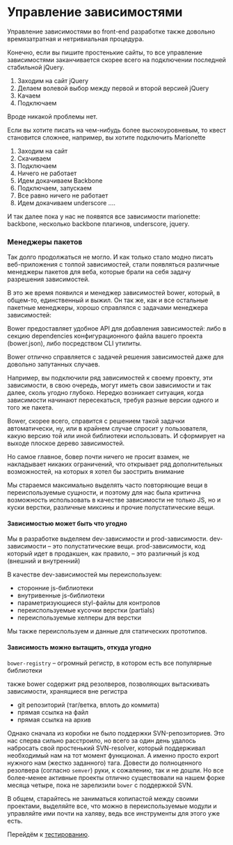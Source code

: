 Управление зависимостями
===

Управление зависимостями во front-end разработке также довольно времязатратная и нетривиальная процедура.

Конечно, если вы пишите простенькие сайты, то все управление зависимостями заканчивается скорее всего на подключении последней стабильной jQuery.

1. Заходим на сайт jQuery
2. Делаем волевой выбор между первой и второй версией jQuery
3. Качаем
4. Подключаем

Вроде никакой проблемы нет.

Если вы хотите писать на чем-нибудь более высокоуровневым, то квест становится сложнее, например, вы хотите подключить Marionette

1. Заходим на сайт
2. Скачиваем
3. Подключаем
4. Ничего не работает
5. Идем докачиваем Backbone
6. Подключаем, запускаем
7. Все равно ничего не работает
8. Идем докачиваем underscore
....

И так далее пока у нас не появятся все зависимости marionette: backbone, несколько backbone плагинов, underscore, jquery.


### Менеджеры пакетов
Так долго продолжаться не могло. И как только стало модно писать веб-приложения с толпой зависимостей, стали появляться различные менеджеры пакетов для веба, которые брали на себя задачу разрешения зависимостей.

В это же время появился и менеджер зависимостей bower, который, в общем-то, единственный и выжил.
Он так же, как и все остальные пакетные менеджеры, хорошо справлялся с задачами менеджера зависимостей:



Bower предоставляет удобное API для добавления зависимостей: либо в секцию dependencies конфигурационного файла вашего проекта (bower.json), либо посредством CLI утилиты.

Bower отлично справляется с задачей решения зависимостей даже для довольно запутанных случаев.

Например, вы подключили ряд зависимостей к своему проекту, эти зависимости, в свою очередь, могут иметь свои зависимости и так далее, сколь угодно глубоко. Нередко возникает ситуация, когда зависимости начинают пересекаться, требуя разные версии одного и того же пакета.

Bower, скорее всего, справится с решением такой задачки автоматически, ну, или в крайнем случае спросит у пользователя, какую версию той или иной библиотеки использовать. И сформирует на выходе плоское дерево зависимостей.

Но самое главное, бовер почти ничего не просит взамен, не накладывает никаких ограничений, что открывает ряд дополнительных возможностей, на которых я хотел бы заострить внимание


Мы стараемся максимально выделять часто повторяющие вещи в переиспользуемые сущности, и поэтому для нас была критична возможность использовать в качестве зависимости не только JS, но и куски верстки, различные миксины и прочие полустатические вещи.

#### Зависимостью может быть что угодно
Мы в разработке выделяем dev-зависимости и prod-зависимости.
dev-зависимости – это полустатические вещи.
prod-зависимости, код который идет в продакшен, как правило, – это различный js код (внешний и внутренний)

В качестве dev-зависимостей мы переиспользуем:
* сторонние js-библиотеки
* внутривенные js-библиотеки
* параметризующиеся styl-файлы для контролов
* переиспользуемые кусочки верстки (partials)
* переиспользуемые хелперы для верстки

Мы также переиспользуем и данные для статических прототипов.

#### Зависимость можно вытащить, откуда угодно
`bower-registry` – огромный регистр, в котором есть все популярные библиотеки

также bower содержит ряд резолверов, позволяющих вытаскивать зависимости, хранящиеся вне регистра
* git репозиторий (таг/ветка, вплоть до коммита)
* прямая ссылка на файл
* прямая ссылка на архив


Однако сначала из коробки не было поддержки SVN-репозиториев. Это нас сперва сильно расстроило, но всего за один день удалось набросать свой простенький SVN-resolver, который поддерживал необходимый нам на тот момент функционал. А именно просто export нужного нам (жестко заданного) тага. Довести до полноценного резолвера (согласно `semver`) руки, к сожалению, так и не дошли. Но все более-менее активные проекты отлично существовали на нашем форке месяца четыре, пока не зарелизили `bower` c поддержкой SVN.


В общем, старайтесь не заниматься копипастой между своими проектами, выделяйте все, что можно в переиспользуемые модули и управляйте ими почти на халяву, ведь все инструменты для этого уже есть.


Перейдём к [тестированию](testing.md).

